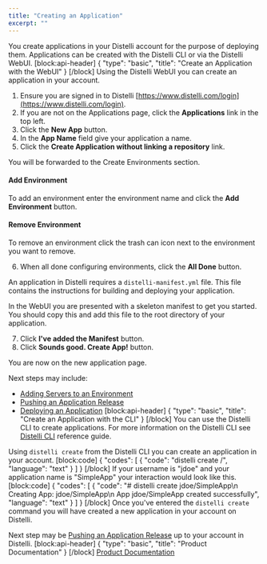 ```yaml
---
title: "Creating an Application"
excerpt: ""
---
```

You create applications in your Distelli account for the purpose of deploying them. Applications can be created with the Distelli CLI or via the Distelli WebUI.
[block:api-header]
{
  "type": "basic",
  "title": "Create an Application with the WebUI"
}
[/block]
Using the Distelli WebUI you can create an application in your account.

1. Ensure you are signed in to Distelli [https://www.distelli.com/login](https://www.distelli.com/login).
2. If you are not on the Applications page, click the **Applications** link in the top left.
3. Click the **New App** button.
4. In the **App Name** field give your application a name.
5. Click the **Create Application without linking a repository** link.

You will be forwarded to the Create Environments section.

#### Add Environment

To add an environment enter the environment name and click the **Add Environment** button.

#### Remove Environment

To remove an environment click the trash can icon next to the environment you want to remove.

6. When all done configuring environments, click the **All Done** button.

An application in Distelli requires a `distelli-manifest.yml` file. This file contains the instructions for building and deploying your application.

In the WebUI you are presented with a skeleton manifest to get you started. You should copy this and add this file to the root directory of your application.

7. Click **I've added the Manifest** button.
8. Click **Sounds good. Create App!** button.

You are now on the new application page.

Next steps may include:
* [Adding Servers to an Environment](doc:adding-servers-to-an-environment) 
* [Pushing an Application Release](pushing-an-application-release)
* [Deploying an Application](doc:deploying-an-application) 
[block:api-header]
{
  "type": "basic",
  "title": "Create an Application with the CLI"
}
[/block]
You can use the Distelli CLI to create applications. For more information on the Distelli CLI see [Distelli CLI](doc:distelli-cli) reference guide.

Using `distelli create` from the Distelli CLI you can create an application in your account.
[block:code]
{
  "codes": [
    {
      "code": "distelli create <username>/<appname>",
      "language": "text"
    }
  ]
}
[/block]
If your username is "jdoe" and your application name is "SimpleApp" your interaction would look like this.
[block:code]
{
  "codes": [
    {
      "code": "# distelli create jdoe/SimpleApp\n    Creating App: jdoe/SimpleApp\n    App jdoe/SimpleApp created successfully",
      "language": "text"
    }
  ]
}
[/block]
Once you've entered the `distelli create` command you will have created a new application in your account on Distelli.

Next step may be [Pushing an Application Release](pushing-an-application-release) up to your account in Distelli.
[block:api-header]
{
  "type": "basic",
  "title": "Product Documentation"
}
[/block]
[Product Documentation](doc:product-documentation-index)